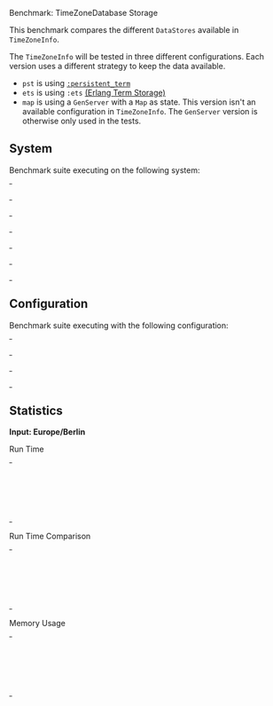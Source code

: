 Benchmark: TimeZoneDatabase Storage

This benchmark compares the different `DataStores` available in
`TimeZoneInfo`.

The `TimeZoneInfo` will be tested in three different configurations.
Each version uses a different strategy to keep the data available.
- `pst` is using
  [`:persistent_term`](https://erlang.org/doc/man/persistent_term.html)
- `ets` is using `:ets`
  [(Erlang Term Storage)](https://erlang.org/doc/man/ets.html)
- `map` is using a `GenServer` with a `Map` as state. This
  version isn't an available configuration in `TimeZoneInfo`. The
  `GenServer` version is otherwise only used in the tests.


## System

Benchmark suite executing on the following system:

<table style="width: 1%">
  <tr>
    <th style="width: 1%; white-space: nowrap">Operating System</th>
    <td>macOS</td>
  </tr><tr>
    <th style="white-space: nowrap">CPU Information</th>
    <td style="white-space: nowrap">Apple M1</td>
  </tr><tr>
    <th style="white-space: nowrap">Number of Available Cores</th>
    <td style="white-space: nowrap">8</td>
  </tr><tr>
    <th style="white-space: nowrap">Available Memory</th>
    <td style="white-space: nowrap">16 GB</td>
  </tr><tr>
    <th style="white-space: nowrap">Elixir Version</th>
    <td style="white-space: nowrap">1.15.7</td>
  </tr><tr>
    <th style="white-space: nowrap">Erlang Version</th>
    <td style="white-space: nowrap">26.1.2</td>
  </tr>
</table>

## Configuration

Benchmark suite executing with the following configuration:

<table style="width: 1%">
  <tr>
    <th style="width: 1%">:time</th>
    <td style="white-space: nowrap">10 s</td>
  </tr><tr>
    <th>:parallel</th>
    <td style="white-space: nowrap">1</td>
  </tr><tr>
    <th>:warmup</th>
    <td style="white-space: nowrap">2 s</td>
  </tr>
</table>

## Statistics



__Input: Europe/Berlin__

Run Time

<table style="width: 1%">
  <tr>
    <th>Name</th>
    <th style="text-align: right">IPS</th>
    <th style="text-align: right">Average</th>
    <th style="text-align: right">Devitation</th>
    <th style="text-align: right">Median</th>
    <th style="text-align: right">99th&nbsp;%</th>
  </tr>

  <tr>
    <td style="white-space: nowrap">pst</td>
    <td style="white-space: nowrap; text-align: right">2497.74 K</td>
    <td style="white-space: nowrap; text-align: right">0.40 &micro;s</td>
    <td style="white-space: nowrap; text-align: right">&plusmn;8941.50%</td>
    <td style="white-space: nowrap; text-align: right">0.33 &micro;s</td>
    <td style="white-space: nowrap; text-align: right">0.46 &micro;s</td>
  </tr>

  <tr>
    <td style="white-space: nowrap">ets</td>
    <td style="white-space: nowrap; text-align: right">43.61 K</td>
    <td style="white-space: nowrap; text-align: right">22.93 &micro;s</td>
    <td style="white-space: nowrap; text-align: right">&plusmn;69.26%</td>
    <td style="white-space: nowrap; text-align: right">20.29 &micro;s</td>
    <td style="white-space: nowrap; text-align: right">46.25 &micro;s</td>
  </tr>

  <tr>
    <td style="white-space: nowrap">map</td>
    <td style="white-space: nowrap; text-align: right">40.76 K</td>
    <td style="white-space: nowrap; text-align: right">24.53 &micro;s</td>
    <td style="white-space: nowrap; text-align: right">&plusmn;38.08%</td>
    <td style="white-space: nowrap; text-align: right">21.92 &micro;s</td>
    <td style="white-space: nowrap; text-align: right">46.46 &micro;s</td>
  </tr>

</table>


Run Time Comparison

<table style="width: 1%">
  <tr>
    <th>Name</th>
    <th style="text-align: right">IPS</th>
    <th style="text-align: right">Slower</th>
  <tr>
    <td style="white-space: nowrap">pst</td>
    <td style="white-space: nowrap;text-align: right">2497.74 K</td>
    <td>&nbsp;</td>
  </tr>

  <tr>
    <td style="white-space: nowrap">ets</td>
    <td style="white-space: nowrap; text-align: right">43.61 K</td>
    <td style="white-space: nowrap; text-align: right">57.28x</td>
  </tr>

  <tr>
    <td style="white-space: nowrap">map</td>
    <td style="white-space: nowrap; text-align: right">40.76 K</td>
    <td style="white-space: nowrap; text-align: right">61.27x</td>
  </tr>

</table>



Memory Usage

<table style="width: 1%">
  <tr>
    <th>Name</th>
    <th style="text-align: right">Average</th>
    <th style="text-align: right">Factor</th>
  </tr>
  <tr>
    <td style="white-space: nowrap">pst</td>
    <td style="white-space: nowrap">448 B</td>
    <td>&nbsp;</td>
  </tr>
    <tr>
    <td style="white-space: nowrap">ets</td>
    <td style="white-space: nowrap">480 B</td>
    <td>1.07x</td>
  </tr>
    <tr>
    <td style="white-space: nowrap">map</td>
    <td style="white-space: nowrap">552 B</td>
    <td>1.23x</td>
  </tr>
</table>